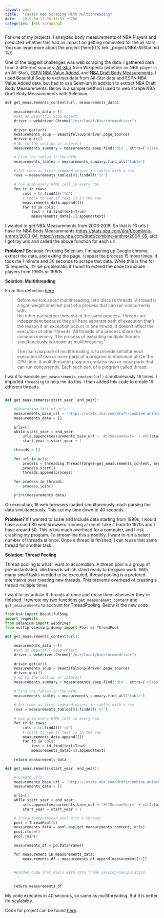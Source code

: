 ```yaml
---
layout: post
title:  "Faster Web Scraping with Multithreading"
date:   2019-04-22 05:11:03 +0700
categories: [Web Scraping]
---
```


For one of my projects, I analyzed body measurements of NBA Players and predicted whether this had an impact on getting nominated for the all stars. You can leran more about the project [here]({% link _project/NBA-AllStar.md %})

One of the biggest challenges was web scraping the data. I gathered data from 3 different sources: [All-Star](https://en.wikipedia.org/wiki/List_of_NBA_All-Stars) from Wikipedia (whether an NBA player is an All-Star), [ESPN NBA Value Added](http://insider.espn.com/nba/hollinger/statistics), and [NBA Draft Body Measurements](https://stats.nba.com/draft/combine-anthro/). I used Beautiful Soup to exctract data from All-Star data and ESPN NBA Value Added data, but had to use Selenium in addition to extract NBA Draft Body Measurements. Below is a sample method I used to web scrape NBA Draft Body Measurements with Selenium. 

```python
def get_measurements_content(url, measurements_data):
    
    measurements_data = []
    #Set as Beautiful Soup Object
    driver = webdriver.Chrome("/usr/local/bin/chromedriver")
    
    driver.get(url)
    measurements_soup = BeautifulSoup(driver.page_source)
    driver.quit()
    # Go to the section of interest
    measurements_summary = measurements_soup.find('div', attrs={'class':'nba-stat-table'})

    # Find the tables in the HTML
    measurements_tables = measurements_summary.find_all('table')
        
    # Set rows as first indexed object in tables with a row
    rows = measurements_tables[0].findAll('tr')
    
    # now grab every HTML cell in every row
    for tr in rows:
        cols = tr.findAll('td')
        # Check to see if text is in the row
        measurements_data.append([])
        for td in cols:
            text = td.find(text=True) 
            measurements_data[-1].append(text)
```

I wanted to get NBA Measurements from 2003-2018. So that is 16 urls I have for NBA Body Measurements (https://stats.nba.com/draft/combine-anthro/2003-04, https://stats.nba.com/draft/combine-anthro/2004-05, etc). I got my urls and called the above function for each url. 

**Problem?** Because I'm using Selenium, I'm opening up Google chrome, extract the data, and exiting the page. I repeat the process 15 more times. It took me 1 minute and 30 seconds to scrape that data. While this is fine for 15 requests, it'll be problematic if I want to extend the code to include players from 1990s or 1980s. 

**Solution: Multithreading**

From this definition [here](https://beginnersbook.com/2013/03/multithreading-in-java/). 

> Before we talk about multithreading, let’s discuss threads. A thread is a
> light-weight smallest part of a process that can run concurrently with  
> the other parts(other threads) of the same process. Threads are 
> independent because they all have separate path of execution that’s the 
> reason if an exception occurs in one thread, it doesn’t affect the 
> execution of other threads. All threads of a process share the common 
> memory. The process of executing multiple threads simultaneously is known 
> as multithreading."

> The main purpose of multithreading is to provide simultaneous execution 
> of two or more parts of a program to maximum utilize the CPU time. A 
> multithreaded program contains two or more parts that can run 
> concurrently. Each such part of a program called thread.

I want to execute `get_measurements_content(url)` simultaneously 16 times. I imported `threading` to help me do this. I then added this code to create 16 different threads.

```python

def get_measurements(start_year, end_year):

    #Generating list of urls
    measurements_base_url = 'https://stats.nba.com/draft/combine-anthro/'
    measurements_data = []
    
    urls=[]
    while start_year < end_year:
        urls.append(measurements_base_url + '#!?SeasonYear=' + str(start_year) + '-' + str(start_year+1)[-2:])
        start_year = start_year + 1

    threads = []
    
    for url in urls:
        process = threading.Thread(target=get_measurements_content, args=(url, measurements_data))
        process.start()
        threads.append(process) 
     
    for process in threads:
        process.join()

    print(measurements_data)
```

On execution, 16 web browsers loaded simultaneously, each parsing the data simultaneously. This cut my time down to 40 seconds.  

**Problem?** If I wanted to scale and include data starting from 1990s, I would have around 30 web browsers running at once! Take it back to 1970s and I have around 50. This is too much overhead for a computer, and I risk crashing my program. To streamline this smoothly, I want to run a select number of threads at once. Once a thread is finished, I can reuse that same thread for another task.   

**Solution: Thread Pooling**

Thread pooling is what I want to accomplish. A thread pool is a group of pre-instantiated, idle threads which stand ready to be given work. With many small tasks needed to be executed, thread pooling is a prefered alternative over creating new threads. This prevents overhead of creating a thread multiple times. 

I want to instantiate 6 threads at once and reuse them whenever they're finished. I rewrote my two functions `get_measurement_content` and `get_measurements` to account for ThreadPooling. Below is the new code

```python
from bs4 import BeautifulSoup
import requests
from selenium import webdriver
from multiprocessing.dummy import Pool as ThreadPool

def get_measurements_content(url):
    
    measurements_data = []
    #Set as Beautiful Soup Object
    driver = webdriver.Chrome("/usr/local/bin/chromedriver")
    
    driver.get(url)
    measurements_soup = BeautifulSoup(driver.page_source)
    driver.quit()
    # Go to the section of interest
    measurements_summary = measurements_soup.find('div', attrs={'class':'nba-stat-table'})
    
    # Find the tables in the HTML
    measurements_tables = measurements_summary.find_all('table')
        
    # Set rows as first indexed object in tables with a row
    rows = measurements_tables[0].findAll('tr')
    
    # now grab every HTML cell in every row
    for tr in rows:
        cols = tr.findAll('td')
        # Check to see if text is in the row
        measurements_data.append([])
        for td in cols:
            text = td.find(text=True) 
            measurements_data[-1].append(text)
            
    return measurements_data

def get_measurements(start_year, end_year):

    # Create urls
    measurements_base_url = 'https://stats.nba.com/draft/combine-anthro/'
    measurements_data = []
    
    urls=[]
    while start_year < end_year:
        urls.append(measurements_base_url + '#!?SeasonYear=' + str(start_year) + '-' + str(start_year+1)[-2:])
        start_year = start_year + 1

    # Instantiate thread pool with 6 threads
    pool = ThreadPool(6)
    measurements_data = pool.map(get_measurements_content, urls)
    pool.close()
    pool.join()
    
    measurements_df = pd.DataFrame() 

    for measurement in measurements_data:
        measurements_df = measurements_df.append(measurement[1:])
    
    
    #Hidden code that deals with data frame parsing/manipulation
    ...
    
    return measurements_df

```

My code executes in 40 seconds, so same as multithreading. But it is better for scalability. 

Code for project can be found [here](https://github.com/hd2zm/Data-Science-Projects/blob/master/NBA-Analytics/All-Star-Analysis/NBA_Measurements_Value_Scraper.py).